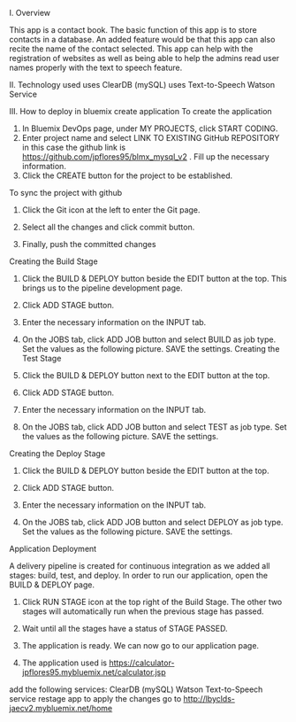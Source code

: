 I. Overview

This app is a contact book. The basic function of this app is to store contacts in a database. An added feature would be that this app can also recite the name of the contact selected. This app can help with the registration of websites as well as being able to help the admins read user names properly with the text to speech feature.

II. Technology used
uses ClearDB (mySQL)
uses Text-to-Speech Watson Service

III. How to deploy in bluemix
create application
To create the application 
1. In Bluemix DevOps page, under MY PROJECTS, click START CODING.
2.	Enter project name and select LINK TO EXISTING GitHub REPOSITORY in this case the github link is https://github.com/jpflores95/blmx_mysql_v2 . Fill up the necessary information.
3.	Click the CREATE button for the project to be established. 

To sync the project with github
1.	Click the Git icon at the left to enter the Git page.

2.	Select all the changes and click commit button.
3.	Finally, push the committed changes

Creating the Build Stage

1.	Click the BUILD & DEPLOY button beside the EDIT button at the top. This brings us to the pipeline development page.

2.	Click ADD STAGE button.

3.	Enter the necessary information on the INPUT tab.
4.	On the JOBS tab, click ADD JOB button and select BUILD as job type. Set the values as the following picture. SAVE the settings.
Creating the Test Stage

1.	Click the BUILD & DEPLOY button next to the EDIT button at the top.

2.	Click ADD STAGE button.

3.	Enter the necessary information on the INPUT tab.
4.	On the JOBS tab, click ADD JOB button and select TEST as job type. Set the values as the following picture. SAVE the settings.

Creating the Deploy Stage

1.	Click the BUILD & DEPLOY button beside the EDIT button at the top.

2.	Click ADD STAGE button.

3.	Enter the necessary information on the INPUT tab.
4.	On the JOBS tab, click ADD JOB button and select DEPLOY as job type. Set the values as the following picture. SAVE the settings.

Application Deployment

A delivery pipeline is created for continuous integration as we added all stages: build, test, and deploy. In order to run our application, open the BUILD & DEPLOY page.

1.	Click RUN STAGE icon at the top right of the Build Stage. The other two stages will automatically run when the previous stage has passed.

2.	Wait until all the stages have a status of STAGE PASSED.

3.	The application is ready. We can now go to our application page.
4.	The application used is https://calculator-jpflores95.mybluemix.net/calculator.jsp



add the following services:
ClearDB (mySQL)
Watson Text-to-Speech service
restage app to apply the changes
go to http://lbyclds-jaecv2.mybluemix.net/home
